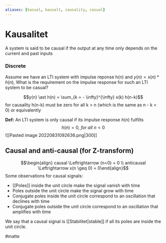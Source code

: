 ```yaml
---
aliases: [kasual, kausalt, causality, casual]
---
```

# Kausalitet
A system is said to be causal if the output at any time only depends on the current and past inputs

### Discrete
Assume we have an LTI system with impulse reponse h(n) and $y(n) = x(n) \ast h(n)$,
What is the requirement on the impulse response for such an LTI system to be casual?

$$y(n) \ast h(n) = \sum_{k = - \infty}^{\infty} x(k) h(n-k)$$
for causality h(n-k) must be zero for all k > n (which is the same as n - k < 0) or equivalently

**Def:**
An LTI system is only causal if its impulse response $h(n)$ fulfilts $$h(n) = 0, \ for \ all \ n < 0$$ ![[Pasted image 20220831092636.png|300]]

## Causal and anti-causal (for Z-transform)
$$\begin{align} causal \Leftrightarrow (n<0) = 0 \\ anticausal \Leftrightarrow x(n \geq 0) = 0\end{align}$$
Some observations for causal signals:

- [[Poles]] inside the unit circle make the signal vanish with time
- Poles outside the unit circle make the signal grow with time
- Conjugate poles inside the unit circle correspond to an oscillation that declines with time
- Conjugate poles outside the unit circle correspond to an oscillation that amplifies with time

We say that a causal signal is [[Stabilitet|stable]] if all its poles are inside the unit circle.



#matte